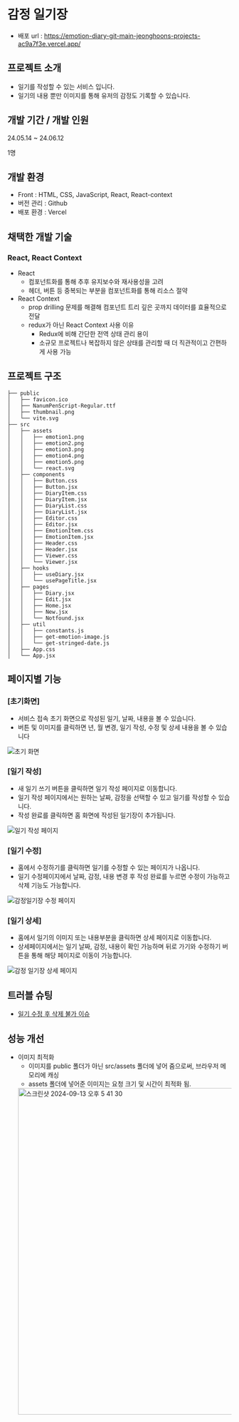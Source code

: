 # 감정 일기장

* 배포 url : https://emotion-diary-git-main-jeonghoons-projects-ac9a7f3e.vercel.app/

## 프로젝트 소개
* 일기를 작성할 수 있는 서비스 입니다.
* 일기의 내용 뿐만 이미지를 통해 유저의 감정도 기록할 수 있습니다.

## 개발 기간 / 개발 인원
24.05.14 ~ 24.06.12

1명

## 개발 환경
* Front : HTML, CSS, JavaScript, React, React-context
* 버전 관리 : Github
* 배포 환경 : Vercel

## 채택한 개발 기술
### React, React Context
* React
  * 컴포넌트화를 통해 추후 유지보수와 재사용성을 고려
  * 헤더, 버튼 등 중복되는 부분을 컴포넌트화를 통해 리소스 절약
* React Context
  * prop drilling 문제를 해결해 컴포넌트 트리 깊은 곳까지 데이터를 효율적으로 전달
  * redux가 아닌 React Context 사용 이유
    *  Redux에 비해 간단한 전역 상태 관리 용이
    *  소규모 프로젝트나 복잡하지 않은 상태를 관리할 때 더 직관적이고 간편하게 사용 가능

## 프로젝트 구조
```
├── public
│   ├── favicon.ico
│   ├── NanumPenScript-Regular.ttf
│   ├── thumbnail.png
│   └── vite.svg
├── src
│   ├── assets
│   │   ├── emotion1.png
│   │   ├── emotion2.png
│   │   ├── emotion3.png
│   │   ├── emotion4.png
│   │   ├── emotion5.png
│   │   └── react.svg
│   ├── components
│   │   ├── Button.css
│   │   ├── Button.jsx
│   │   ├── DiaryItem.css
│   │   ├── DiaryItem.jsx
│   │   ├── DiaryList.css
│   │   ├── DiaryList.jsx
│   │   ├── Editor.css
│   │   ├── Editor.jsx
│   │   ├── EmotionItem.css
│   │   ├── EmotionItem.jsx
│   │   ├── Header.css
│   │   ├── Header.jsx
│   │   ├── Viewer.css
│   │   └── Viewer.jsx
│   ├── hooks
│   │   ├── useDiary.jsx
│   │   └── usePageTitle.jsx
│   ├── pages
│   │   ├── Diary.jsx
│   │   ├── Edit.jsx
│   │   ├── Home.jsx
│   │   ├── New.jsx
│   │   └── Notfound.jsx
│   ├── util
│   │   ├── constants.js
│   │   ├── get-emotion-image.js
│   │   └── get-stringed-date.js
│   ├── App.css
│   └── App.jsx
```

## 페이지별 기능

### [초기화면]
* 서비스 접속 초기 화면으로 작성된 일기, 날짜, 내용을 볼 수 있습니다.
* 버튼 및 이미지를 클릭하면 년, 월 변경, 일기 작성, 수정 및 상세 내용을 볼 수 있습니다

![초기 화면](https://github.com/user-attachments/assets/044ce61b-b3ef-4ea1-9af8-bb561f48ed17)

### [일기 작성]
* 새 일기 쓰기 버튼을 클릭하면 일기 작성 페이지로 이동합니다.
* 일기 작성 페이지에서는 원하는 날짜, 감정을 선택할 수 있고 일기를 작성할 수 있습니다.
* 작성 완료를 클릭하면 홈 화면에 작성된 일기장이 추가됩니다. 

![일기 작성 페이지](https://github.com/user-attachments/assets/44cd3db2-f3c6-4e37-a4d8-5feb7b041bde)

### [일기 수정]
* 홈에서 수정하기를 클릭하면 일기를 수정할 수 있는 페이지가 나옵니다.
* 일기 수정페이지에서 날짜, 감정, 내용 변경 후 작성 완료를 누르면 수정이 가능하고 삭제 기능도 가능합니다.

![감정일기장 수정 페이지](https://github.com/user-attachments/assets/6289c098-1aad-4da5-a250-da80830c62ea)

### [일기 상세]
* 홈에서 일기의 이미지 또는 내용부분을 클릭하면 상세 페이지로 이동합니다.
* 상세페이지에서는 일기 날짜, 감정, 내용이 확인 가능하며 뒤로 가기와 수정하기 버튼을 통해 해당 페이지로 이동이 가능합니다.

![감정 일기장 상세 페이지](https://github.com/user-attachments/assets/41f19539-2ff9-4967-a494-fc4b8e5629bf)

## 트러블 슈팅
* [일기 수정 후 삭제 불가 이슈](https://github.com/JeongHoon383/emotion-diary/wiki/%ED%8A%B8%EB%9F%AC%EB%B8%94-%EC%8A%88%ED%8C%85_%EC%9D%BC%EA%B8%B0-%EC%88%98%EC%A0%95-%ED%9B%84-%EC%82%AD%EC%A0%9C-%EB%B6%88%EA%B0%80-%EC%9D%B4%EC%8A%88#%EC%9D%BC%EA%B8%B0-%EC%88%98%EC%A0%95-%ED%9B%84-%EC%82%AD%EC%A0%9C-%EB%B6%88%EA%B0%80-%EC%9D%B4%EC%8A%88)

## 성능 개선
* 이미지 최적화
  * 이미지를 public 폴더가 아닌 src/assets 폴더에 넣어 줌으로써, 브라우저 메모리에 캐싱
  * assets 폴더에 넣어준 이미지는 요청 크기 및 시간이 최적화 됨.
  <img width="732" alt="스크린샷 2024-09-13 오후 5 41 30" src="https://github.com/user-attachments/assets/b0382c1e-30c4-4a99-a891-839c198c6a4a">

